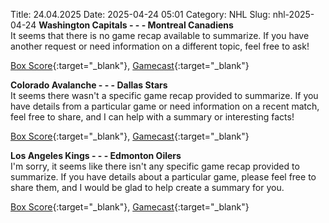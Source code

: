 Title: 24.04.2025
Date: 2025-04-24 05:01
Category: NHL 
Slug: nhl-2025-04-24 
**Washington Capitals - - - Montreal Canadiens**  
It seems that there is no game recap available to summarize. If you have another request or need information on a different topic, feel free to ask! 

[Box Score](/gamecenter/mtl-vs-wsh/2025/04/23/2024030132){:target="_blank"}, [Gamecast](https://www.nhl.com/news/montreal-canadiens-washington-capitals-game-recap-april-23){:target="_blank"}<br>

**Colorado Avalanche - - - Dallas Stars**  
It seems there wasn't a specific game recap provided to summarize. If you have details from a particular game or need information on a recent match, feel free to share, and I can help with a summary or interesting facts! 

[Box Score](/gamecenter/dal-vs-col/2025/04/23/2024030163){:target="_blank"}, [Gamecast](https://www.nhl.com/news/dallas-stars-colorado-avalanche-game-recap-april-23){:target="_blank"}<br>

**Los Angeles Kings - - - Edmonton Oilers**  
I'm sorry, it seems like there isn't any specific game recap provided to summarize. If you have details about a particular game, please feel free to share them, and I would be glad to help create a summary for you. 

[Box Score](/gamecenter/edm-vs-lak/2025/04/23/2024030182){:target="_blank"}, [Gamecast](https://www.nhl.com/news/edmonton-oilers-los-angeles-kings-game-recap-april-23){:target="_blank"}<br>

